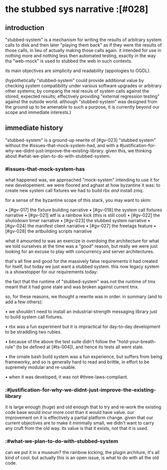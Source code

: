 # the stubbed sys narrative :[#028]

## introduction

"stubbed-system" is a mechanism for writing the results of arbitrary system
calls to disk and then later "playing them back" as if they were the results
of those calls, in lieu of actually making those calls again. it intended
for use in nothing more and nothing less then automated testing, exactly in
the way tha "web-mock" is used to stubbed the web in such contexts.

its main objectives are simplicity and readability (appologies to OGDL).

(hypothetically "stubbed-system" could provide additional value by checking
system compatibility under various software upgrades or arbitrary other
systems; by comparig the real resuls of system calls against the stored,
expected results; effectively providing "external regression testing"
against the outside world. although "stubbed-system" was designed from the
ground up to be amenable to such a purpose, it is currently beyond our
scope and immediate interests.)




## immediate history

"stubbed-system" is a ground-up rewrite of [#gv-023]
"stubbed system" without the #issues-that-mock-system-had, and with
a #justification-for-why-we-didnt-just-improve-the-existing-library.
given this, we thinking about #what-we-plan-to-do-with-stubbed-system.




### #issues-that-mock-system-has

what happened was, we approached "mock-system" intending to use it for
new developement. we were floored and aghast at how byzantine it was: to
create new system call fixtures we had to build rbx *and* install zmq.

for a sense of the byzantine scope of this stack, you may want to skim:

  • [#gv-017] the fixture building narrative
  • [#gv-018] the system call fixtures narrative
  • [#gv-021] wtf is a rainbow kick (this is still cool)
  • [#gv-022] the shutodown timer narrative
  • [#gv-023] the stubbed system narrative
  • [#gv-024] the manifest client narrative
  • [#gv-027] the freetags feature
  • [#gv-028] the artbuilding scripts narrative

what it amounted to was an exercize in overdoing the architecture for
what we told ourselves at the time was a "good" reason, but really we
were just looking for an excuse to play with concurrency and server
architectures.

that's all fine and good for the massively false requirements it had
created for itself, but today we just want a stubbed system. this now
legacy system is a showstopper for our requirements today:

the fact that the runtime of "stubbed-system" was not the runtime of tmx
meant that it had gone stale and was broken against current tmx.

so, for these reasons, we thought a rewrite was in order. in summary
(and to add a few others):

  • we shouldn't need to install an industrial-strength messaging
    library just to build system call fixtures.

  • rbx was a fun experiment but it is impractical for day-to-day
    development to be straddling two rubies.

  • because of the above the test suite didn't follow the
    "hold-your-breath-rule" (to be defined at [#ts-004]), and hence
    its tests all went stale.

  • the ornate bash build system was a fun experience, but suffers
    from being frameworky, and so is generally hard to read and
    brittle, in effort to be supremely modular and re-usable.

  • when it was developed, it was not #three-laws-compliant.




### :#justification-for-why-we-didnt-just-improve-the-existing-library

it is large enough (huge) and old enough that to try and re-work the
existing code base would incur more cost than it would have value. our
improvement on it is effectively a partial platform change. given that
our current objectives are to make it minimally small, we didn't want to
carry any cruft from the old way. its value is that it exists, not that
it is used.




### :#what-we-plan-to-do-with-stubbed-system

can we put it in a museum? the rainbow kicking, the plugin architure,
it's all kind of cool. but actually this is an open issue, is what to do
with all the old code.
